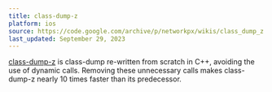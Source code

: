 ```yaml
---
title: class-dump-z
platform: ios
source: https://code.google.com/archive/p/networkpx/wikis/class_dump_z.wiki
last_updated: September 29, 2023
---
```


[class-dump-z](https://code.google.com/archive/p/networkpx/wikis/class_dump_z.wiki "class-dump-z") is class-dump re-written from scratch in C++, avoiding the use of dynamic calls. Removing these unnecessary calls makes class-dump-z nearly 10 times faster than its predecessor.
